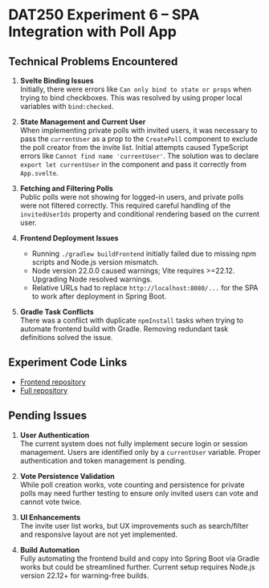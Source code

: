 # DAT250 Experiment 6 – SPA Integration with Poll App

## Technical Problems Encountered

1. **Svelte Binding Issues**  
   Initially, there were errors like `Can only bind to state or props` when trying to bind checkboxes. This was resolved by using proper local variables with `bind:checked`.

2. **State Management and Current User**  
   When implementing private polls with invited users, it was necessary to pass the `currentUser` as a prop to the `CreatePoll` component to exclude the poll creator from the invite list. Initial attempts caused TypeScript errors like `Cannot find name 'currentUser'`. The solution was to declare `export let currentUser` in the component and pass it correctly from `App.svelte`.

3. **Fetching and Filtering Polls**  
   Public polls were not showing for logged-in users, and private polls were not filtered correctly. This required careful handling of the `invitedUserIds` property and conditional rendering based on the current user.

4. **Frontend Deployment Issues**  
   - Running `./gradlew buildFrontend` initially failed due to missing npm scripts and Node.js version mismatch.  
   - Node version 22.0.0 caused warnings; Vite requires >=22.12. Upgrading Node resolved warnings.  
   - Relative URLs had to replace `http://localhost:8080/...` for the SPA to work after deployment in Spring Boot.

5. **Gradle Task Conflicts**  
   There was a conflict with duplicate `npmInstall` tasks when trying to automate frontend build with Gradle. Removing redundant task definitions solved the issue.

## Experiment Code Links

- [Frontend repository](https://github.com/erlendandre/dat250-assignment2/tree/main/frontend)
- [Full repository](https://github.com/erlendandre/dat250-assignment2)

## Pending Issues

1. **User Authentication**  
   The current system does not fully implement secure login or session management. Users are identified only by a `currentUser` variable. Proper authentication and token management is pending.

2. **Vote Persistence Validation**  
   While poll creation works, vote counting and persistence for private polls may need further testing to ensure only invited users can vote and cannot vote twice.

3. **UI Enhancements**  
   The invite user list works, but UX improvements such as search/filter and responsive layout are not yet implemented.

4. **Build Automation**  
   Fully automating the frontend build and copy into Spring Boot via Gradle works but could be streamlined further. Current setup requires Node.js version 22.12+ for warning-free builds.